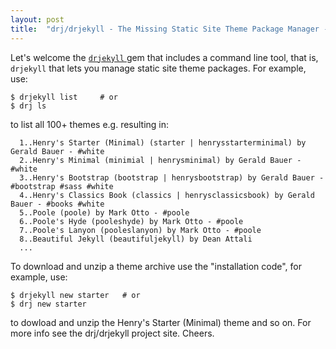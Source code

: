 ```yaml
---
layout: post
title:  "drj/drjekyll - The Missing Static Site Theme Package Manager - New Jekyll Command Line Tool"
---
```


Let's welcome the [`drjekyll` ](https://github.com/drjekyllthemes/drjekyll) gem that includes a command line tool,
that is, `drjekyll` that lets you manage static site theme packages. For example, use:

```
$ drjekyll list     # or
$ drj ls
```

to list all 100+ themes e.g. resulting in:

```
  1..Henry's Starter (Minimal) (starter | henrysstarterminimal) by Gerald Bauer - #white
  2..Henry's Minimal (minimial | henrysminimal) by Gerald Bauer - #white
  3..Henry's Bootstrap (bootstrap | henrysbootstrap) by Gerald Bauer - #bootstrap #sass #white
  4..Henry's Classics Book (classics | henrysclassicsbook) by Gerald Bauer - #books #white
  5..Poole (poole) by Mark Otto - #poole
  6..Poole's Hyde (pooleshyde) by Mark Otto - #poole
  7..Poole's Lanyon (pooleslanyon) by Mark Otto - #poole
  8..Beautiful Jekyll (beautifuljekyll) by Dean Attali
  ...
```

To download and unzip a theme archive use the "installation code", for example, use:

```
$ drjekyll new starter   # or
$ drj new starter
```

to dowload and unzip the Henry's Starter (Minimal) theme and so on.
For more info see the drj/drjekyll project site. Cheers.
